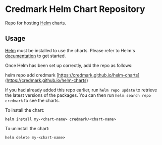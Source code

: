 # Credmark Helm Chart Repository

Repo for hosting [Helm](https://helm.sh) charts.

## Usage

[Helm](https://helm.sh) must be installed to use the charts.  Please refer to
Helm's [documentation](https://helm.sh/docs) to get started.

Once Helm has been set up correctly, add the repo as follows:

  helm repo add credmark [https://credmark.github.io/helm-charts](https://credmark.github.io/helm-charts)

If you had already added this repo earlier, run `helm repo update` to retrieve
the latest versions of the packages.  You can then run `helm search repo
credmark` to see the charts.

To install the <chart-name> chart:

    helm install my-<chart-name> credmark/<chart-name>

To uninstall the chart:

    helm delete my-<chart-name>
